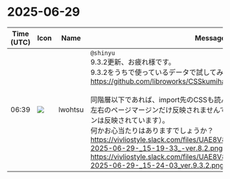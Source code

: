 # 2025-06-29

|Time (UTC)|Icon|Name|Message|
|---|---|---|---|
|06:39|![](https://secure.gravatar.com/avatar/6a1342affe7c337c61db338b633abef3.jpg?s=72&d=https%3A%2F%2Fa.slack-edge.com%2Fdf10d%2Fimg%2Favatars%2Fava_0024-72.png)|lwohtsu|`@shinyu`<br>9.3.2更新、お疲れ様です。<br>9.3.2をうちで使っているデータで試してみました。<br><https://github.com/libroworks/CSSkumihan_freeformats/releases/tag/v1.5><br><br>同階層以下であれば、import先のCSSも読んでいるようなのですが、なぜか左右のページマージンだけ反映されませんでした（ページサイズと上下マージンは反映されています）。<br>何かお心当たりはありますでしょうか？<br>https://vivliostyle.slack.com/files/UAE8V83GA/F093BR2QB0T/sshot-2025-06-29-_15-19-33_-ver.8.2.png<br>https://vivliostyle.slack.com/files/UAE8V83GA/F093BR3621H/sshot-2025-06-29-_15-24-03_ver.9.3.2.png|

